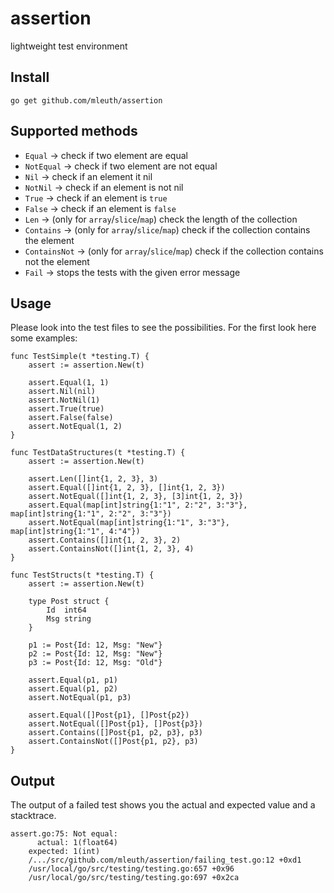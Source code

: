 # assertion
lightweight test environment

## Install
```
go get github.com/mleuth/assertion
```

## Supported methods
- `Equal` -> check if two element are equal
- `NotEqual` -> check if two element are not equal
- `Nil`  -> check if an element it nil
- `NotNil`  -> check if an element is not nil
- `True`  -> check if an element is `true`
- `False` -> check if an element is `false`
- `Len` -> (only for `array`/`slice`/`map`) check the length of the collection
- `Contains` -> (only for `array`/`slice`/`map`) check if the collection contains the element
- `ContainsNot` -> (only for `array`/`slice`/`map`) check if the collection contains not the element
- `Fail` -> stops the tests with the given error message

## Usage
Please look into the test files to see the possibilities. For the first look
here some examples:

```
func TestSimple(t *testing.T) {
    assert := assertion.New(t)

    assert.Equal(1, 1)
    assert.Nil(nil)
    assert.NotNil(1)
    assert.True(true)
    assert.False(false)
    assert.NotEqual(1, 2)
}

func TestDataStructures(t *testing.T) {
    assert := assertion.New(t)

    assert.Len([]int{1, 2, 3}, 3)
    assert.Equal([]int{1, 2, 3}, []int{1, 2, 3})
    assert.NotEqual([]int{1, 2, 3}, [3]int{1, 2, 3})
    assert.Equal(map[int]string{1:"1", 2:"2", 3:"3"}, map[int]string{1:"1", 2:"2", 3:"3"})
    assert.NotEqual(map[int]string{1:"1", 3:"3"}, map[int]string{1:"1", 4:"4"})
    assert.Contains([]int{1, 2, 3}, 2)
    assert.ContainsNot([]int{1, 2, 3}, 4)
}

func TestStructs(t *testing.T) {
    assert := assertion.New(t)

    type Post struct {
        Id  int64
        Msg string
    }

    p1 := Post{Id: 12, Msg: "New"}
    p2 := Post{Id: 12, Msg: "New"}
    p3 := Post{Id: 12, Msg: "Old"}

    assert.Equal(p1, p1)
    assert.Equal(p1, p2)
    assert.NotEqual(p1, p3)

    assert.Equal([]Post{p1}, []Post{p2})
    assert.NotEqual([]Post{p1}, []Post{p3})
    assert.Contains([]Post{p1, p2, p3}, p3)
    assert.ContainsNot([]Post{p1, p2}, p3)
}
```

## Output
The output of a failed test shows you the actual and expected value and a stacktrace.
```
assert.go:75: Not equal:
	  actual: 1(float64)
	expected: 1(int)
	/.../src/github.com/mleuth/assertion/failing_test.go:12 +0xd1
	/usr/local/go/src/testing/testing.go:657 +0x96
	/usr/local/go/src/testing/testing.go:697 +0x2ca
```